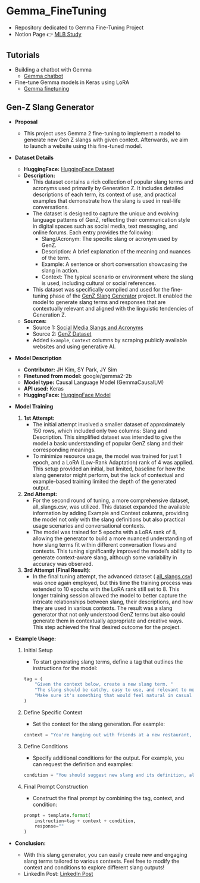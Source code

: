 # Gemma_FineTuning

- Repository dedicated to Gemma Fine-Tuning Project
- Notion Page 👉 [MLB Study](https://www.notion.so/Google-MLB-e9fb1b81889b4edd9a938ea73dfca248)

## Tutorials
- Building a chatbot with Gemma
    - [Gemma chatbot](https://ai.google.dev/gemma/docs/gemma_chat)
- Fine-tune Gemma models in Keras using LoRA
    - [Gemma finetuning](https://ai.google.dev/gemma/docs/lora_tuning)

## Gen-Z Slang Generator
- **Proposal**
    - This project uses Gemma 2 fine-tuning to implement a model to generate new Gen Z slangs with given context. Afterwards, we aim to launch a website using this fine-tuned model. 

- **Dataset Details**
    - **HuggingFace:** [HuggingFace Dataset](https://huggingface.co/datasets/SeoyeonPark1223/genz-slangs)
    - **Description:**
        - This dataset contains a rich collection of popular slang terms and acronyms used primarily by Generation Z. It includes detailed descriptions of each term, its context of use, and practical examples that demonstrate how the slang is used in real-life conversations.
        - The dataset is designed to capture the unique and evolving language patterns of GenZ, reflecting their communication style in digital spaces such as social media, text messaging, and online forums. Each entry provides the following:
            - Slang/Acronym: The specific slang or acronym used by GenZ.
            - Description: A brief explanation of the meaning and nuances of the term.
            - Example: A sentence or short conversation showcasing the slang in action. 
            - Context: The typical scenario or environment where the slang is used, including cultural or social references. 
        - This dataset was specifically compiled and used for the fine-tuning phase of the [GenZ Slang Generator](https://huggingface.co/SeoyeonPark1223/genz-slang-generator) project. It enabled the model to generate slang terms and responses that are contextually relevant and aligned with the linguistic tendencies of Generation Z.
    - **Sources:**
        - Source 1: [Social Media Slangs and Acronyms](https://www.kaggle.com/datasets/rizdelhi/socialmediaabbrevations)
        - Source 2: [GenZ Dataset](https://github.com/kaspercools/genz-dataset.git)
        - Added `Example`, `Context` columns by scraping publicly available websites and using generative AI.

- **Model Description**
    - **Contributor:** JH Kim, SY Park, JY Sim
    - **Finetuned from model:** google/gemma2-2b
    - **Model type:** Causal Language Model (GemmaCausalLM)
    - **API used:** Keras 
    - **HuggingFace:** [HuggingFace Model](https://huggingface.co/SeoyeonPark1223/genz-slang-generator)

- **Model Training**
    1. **1st Attempt:**
        - The initial attempt involved a smaller dataset of approximately 150 rows, which included only two columns: Slang and Description. This simplified dataset was intended to give the model a basic understanding of popular GenZ slang and their corresponding meanings. 
        - To minimize resource usage, the model was trained for just 1 epoch, and a LoRA (Low-Rank Adaptation) rank of 4 was applied. This setup provided an initial, but limited, baseline for how the slang generator might perform, but the lack of contextual and example-based training limited the depth of the generated output.
	2. **2nd Attempt:**
        - For the second round of tuning, a more comprehensive dataset, all_slangs.csv, was utilized. This dataset expanded the available information by adding Example and Context columns, providing the model not only with the slang definitions but also practical usage scenarios and conversational contexts. 
        - The model was trained for 5 epochs with a LoRA rank of 8, allowing the generator to build a more nuanced understanding of how slang terms fit within different conversation flows and contexts. This tuning significantly improved the model’s ability to generate context-aware slang, although some variability in accuracy was observed.
	3. **3rd Attempt (Final Result)**:
        - In the final tuning attempt, the advanced dataset ( [all_slangs.csv](https://huggingface.co/datasets/SeoyeonPark1223/genz-slangs)) was once again employed, but this time the training process was extended to 10 epochs with the LoRA rank still set to 8. This longer training session allowed the model to better capture the intricate relationships between slang, their descriptions, and how they are used in various contexts. The result was a slang generator that not only understood GenZ terms but also could generate them in contextually appropriate and creative ways. This step achieved the final desired outcome for the project.

- **Example Usage:**
    1. Initial Setup
        - To start generating slang terms, define a tag that outlines the instructions for the model:

        ```python
        tag = (
            "Given the context below, create a new slang term. "
            "The slang should be catchy, easy to use, and relevant to modern youth culture. "
            "Make sure it's something that would feel natural in casual conversation:\n\n"
        )
        ```
    2. Define Specific Context
        - Set the context for the slang generation. For example:
        ```python
        context = "You're hanging out with friends at a new restaurant, trying out some unique fusion dishes."
        ```

    3. Define Conditions
        - Specify additional conditions for the output. For example, you can request the definition and examples:
        ```python
        condition = "You should suggest new slang and its definition, also give an example for clarification. Example should be long and also precise."
        ```

    4. Final Prompt Construction
        - Construct the final prompt by combining the tag, context, and condition:
        ```python
        prompt = template.format(
            instruction=tag + context + condition,
            response=""
        )
        ```

- **Conclusion:**
    - With this slang generator, you can easily create new and engaging slang terms tailored to various contexts. Feel free to modify the context and conditions to explore different slang outputs!
    - LinkedIn Post: [LinkedIn Post](https://www.linkedin.com/posts/seoyeon-park-tris1223_mlbtriogenz-slang-generator-hugging-face-activity-7247268688586764288-Vl87?utm_source=share&utm_medium=member_desktop)
